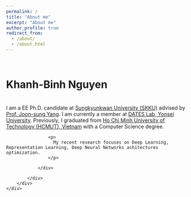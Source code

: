 ```yaml
---
permalink: /
title: "About me"
excerpt: "About me"
author_profile: true
redirect_from: 
  - /about/
  - /about.html
---
```

<div class="topbar">
    <div class="container">
        <div>
      <div class="row mt-0">
                <br>
      </div>
      <div class="row mt-0" style="padding-bottom: 5px;">
                <div class="col-4 col-sm-4 col-md-3 col-lg-2 p-0 pl-0 pl-sm-4 offset-xl-1 col-xl-7">
                    <h1 class="hidden-xs-down"><span itemprop="name">Khanh-Binh Nguyen</span></h1>
                </div>
      </div>
      <div class="row mt-0" style="padding-bottom: 15px;">
                <div class="col-4 col-sm-4 col-md-3 col-lg-2 p-0 pl-0 pl-sm-4 offset-xl-1 col-xl-7">
                    <p>
                      I am a EE Ph.D. candidate at <a href="https://www.skku.edu/"> Sungkyunkwan University (SKKU)</a> advised by <a href="https://sites.google.com/yonsei.ac.kr/dates/people">Prof. Joon-sung Yang</a>.
                      I am currently a member at <a href="https://sites.google.com/yonsei.ac.kr/dates/home?">DATES Lab, Yonsei University</a>.
                      Previously, I graduated from <a href="https://hcmut.edu.vn/">Ho Chi Minh University of Technology (HCMUT), Vietnam</a> with a Computer Science degree.
                    </p>

                    <p>
                      My recent research focuses on Deep Learning, Representation Learning, Deep Neural Networks achitectures optimization.
                    </p>

                </div>

            </div>
        </div>
    </div>
</div>